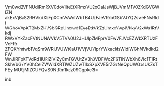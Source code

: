 Vm0wd2VFNUdiRmRXV0doVllteEtXRmxVU2xOalJsWjBUVmM1V0ZKdGVGWlZN
akExVjBaS2RHVkdXbFpXCmVsWnlWbTB4UzFJeVRrbGlSbVJYQ2sweFNsRldi
WGhoVXpKT2MxZHVSbGRpUmxwd1EyeEtkVkZzUmxoVwpiVkkyV2xWa1RtVkdj
RWxVYkZacFVtNUNWVkV5TVV0U2JHUlpZMFprV0FwVFJVcEZWbXRTUzFVeFRr
ZFQKYmtwb1VqSm9WRlJVUWt0aU1VVjVUVlprYWxacldsWldiWGhMVkdkd2FW
WnJiRFpXTVdRd1lURlZlVlZyCmFGVUtZV3h3VDFWc2FGTlNWbXh6Vlc1T1Rt
SkhVbGxYV0hCelZWWldXRTlWZUZwTlIxSXpXVE5rZGxNeQpUWGxsUkZsTFEy
MU9jMlZCUFQwS0NtRm1kdz09Cgpkc3I=

inb